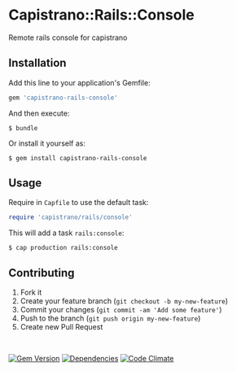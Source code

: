 # Capistrano::Rails::Console

Remote rails console for capistrano

## Installation

Add this line to your application's Gemfile:

```ruby
gem 'capistrano-rails-console'
```

And then execute:

    $ bundle

Or install it yourself as:

    $ gem install capistrano-rails-console

## Usage

Require in `Capfile` to use the default task:

```ruby
require 'capistrano/rails/console'
```

This will add a task `rails:console`:

    $ cap production rails:console

## Contributing

1. Fork it
2. Create your feature branch (`git checkout -b my-new-feature`)
3. Commit your changes (`git commit -am 'Add some feature'`)
4. Push to the branch (`git push origin my-new-feature`)
5. Create new Pull Request


&nbsp;

[![Gem Version](https://img.shields.io/gem/v/capistrano-rails-console.svg)](https://rubygems.org/gems/capistrano-rails-console)
[![Dependencies](https://img.shields.io/gemnasium/ydkn/capistrano-rails-console.svg)](https://gemnasium.com/ydkn/capistrano-rails-console)
[![Code Climate](https://img.shields.io/codeclimate/github/ydkn/capistrano-rails-console.svg)](https://codeclimate.com/github/ydkn/capistrano-rails-console)

